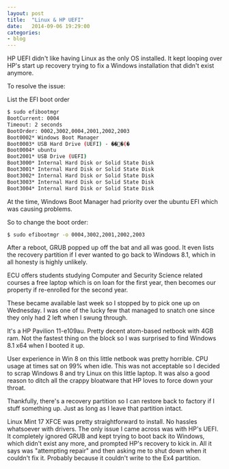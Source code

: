 ```yaml
---
layout: post
title:  "Linux & HP UEFI"
date:   2014-09-06 19:29:00
categories:
- blog
---
```


HP UEFI didn't like having Linux as the only OS installed. It kept looping over HP's start up recovery trying to fix a Windows installation that didn't exist anymore.

To resolve the issue:

List the EFI boot order

``` bash
$ sudo efibootmgr
BootCurrent: 0004
Timeout: 2 seconds
BootOrder: 0002,3002,0004,2001,2002,2003
Boot0002* Windows Boot Manager
Boot0003* USB Hard Drive (UEFI) - ���(�
Boot0004* ubuntu
Boot2001* USB Drive (UEFI)
Boot3000* Internal Hard Disk or Solid State Disk
Boot3001* Internal Hard Disk or Solid State Disk
Boot3002* Internal Hard Disk or Solid State Disk
Boot3003* Internal Hard Disk or Solid State Disk
Boot3004* Internal Hard Disk or Solid State Disk
```

At the time, Windows Boot Manager had priority over the ubuntu EFI which was causing problems.

So to change the boot order:

``` bash
$ sudo efibootmgr -o 0004,3002,2001,2002,2003
```

<!--more-->

After a reboot, GRUB popped up off the bat and all was good. It even lists the recovery partition if I ever wanted to go back to Windows 8.1, which in all honesty is highly unlikely.

ECU offers students studying Computer and Security Science related courses a free laptop which is on loan for the first year, then becomes our property if re-enrolled for the second year.

These became available last week so I stopped by to pick one up on Wednesday. I was one of the lucky few that managed to snatch one since they only had 2 left when I swung through.

It's a HP Pavilion 11-e109au. Pretty decent atom-based netbook with 4GB ram. Not the fastest thing on the block so I was surprised to find Windows 8.1 x64 when I booted it up.

User experience in Win 8 on this little netbook was pretty horrible. CPU usage at times sat on 99% when idle. This was not acceptable so I decided to scrap Windows 8 and try Linux on this little laptop. It was also a good reason to ditch all the crappy bloatware that HP loves to force down your throat.

Thankfully, there's a recovery partition so I can restore back to factory if I stuff something up. Just as long as I leave that partition intact.

Linux Mint 17 XFCE was pretty straightforward to install. No hassles whatsoever with drivers. The only issue I came across was with HP's UEFI. It completely ignored GRUB and kept trying to boot back ito Windows, which didn't exist any more, and prompted HP's recovery to kick in. All it says was "attempting repair" and then asking me to shut down when it couldn't fix it. Probably because it couldn't write to the Ex4 partition.